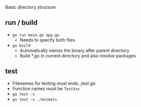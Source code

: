Basic directory structure

## run / build
* `go run main.go app.go`
  * Needs to specify both files
* `go build`
  * Automatically names the binary after parent directory
  * Build \*.go in current directory and also resolve packages

## test
* Filenames for testing must ends \_test.go
* Function names must be `TestXxx`
* `go test -v`
* `go test -v ./animals`

